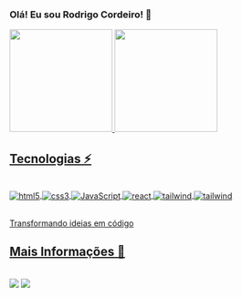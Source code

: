 ### Olá! Eu sou Rodrigo Cordeiro! 👋


<div>
  <a href="https://github.com/RRodrigoCordeiro">
  <img height="180em" src="https://github-readme-stats.vercel.app/api?username=RRodrigoCordeiro&show_icons=true&theme=dark&include_all_commits=true$count_private=true"/> 
  <img height="180em"src="https://github-readme-stats.vercel.app/api/top-langs/?username=RRodrigoCordeiro&layout=compact&langs_count=16&theme=dark"/> 
</div>  

  
   ## Tecnologias ⚡

<div style="display: inline_block"><br/>
  <img align="center" alt="html5" src="https://img.shields.io/badge/HTML5-E34F26?style=for-the-badge&logo=html5&logoColor=white"/>
  <img align="center" alt="css3" src="https://img.shields.io/badge/CSS3-1572B6?style=for-the-badge&logo=css3&logoColor=white"/>
  <img align="center" alt="JavaScript" src="https://img.shields.io/badge/JavaScript-F7DF1E?style=for-the-badge&logo=javascript&logoColor=black"/>
  <img align="center" alt="react" src="https://img.shields.io/badge/React-20232A?style=for-the-badge&logo=react&logoColor=61DAFB"/>
  <img align="center" alt="tailwind" src="https://img.shields.io/badge/next.js-000000?style=for-the-badge&logo=nextdotjs&logoColor=white"/>
  <img align="center" alt="tailwind" src="https://img.shields.io/badge/Tailwind_CSS-38B2AC?style=for-the-badge&logo=tailwind-css&logoColor=white"/>
</div> </br>
<p>Transformando ideias em código</p>

 ## Mais Informações 💬
 
<div> <br/>
  <a href="https://discord.com/channels/@me" target="_blank"><img src="https://img.shields.io/badge/Discord-7289DA?style=for-the-badge&logo=discord&logoColor=white" target="_blank"></a> 
  <a href="https://www.linkedin.com/in/rodrigo-cordeiro-4687992ab/" target="_blank"><img src="https://img.shields.io/badge/-LinkedIn-%230077B5?style=for-the-badge&logo=linkedin&logoColor=white" target="_blank"></a> 
</div>
  


